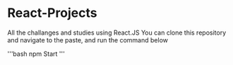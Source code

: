 # React-Projects
All the challanges and studies using React.JS
You can clone this repository and navigate to the paste, and run the command below

'''bash
npm Start
'''
